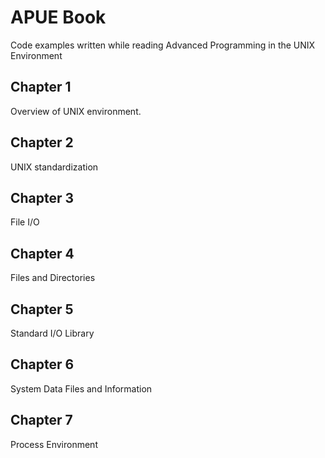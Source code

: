 # APUE Book

Code examples written while reading Advanced Programming in the UNIX Environment

## Chapter 1

Overview of UNIX environment.

## Chapter 2

UNIX standardization

## Chapter 3

File I/O

## Chapter 4

Files and Directories

## Chapter 5

Standard I/O Library

## Chapter 6

System Data Files and Information

## Chapter 7

Process Environment